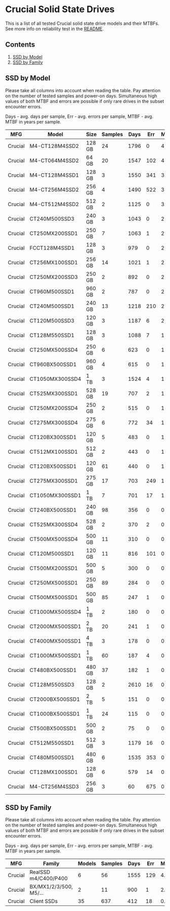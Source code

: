 Crucial Solid State Drives
==========================

This is a list of all tested Crucial solid state drive models and their MTBFs. See
more info on reliability test in the [README](https://github.com/bsdhw/SMART).

Contents
--------

1. [ SSD by Model  ](#ssd-by-model)
2. [ SSD by Family ](#ssd-by-family)

SSD by Model
------------

Please take all columns into account when reading the table. Pay attention on the
number of tested samples and power-on days. Simultaneous high values of both MTBF
and errors are possible if only rare drives in the subset encounter errors.

Days - avg. days per sample,
Err  - avg. errors per sample,
MTBF - avg. MTBF in years per sample.

| MFG       | Model              | Size   | Samples | Days  | Err   | MTBF |
|-----------|--------------------|--------|---------|-------|-------|------|
| Crucial   | M4-CT128M4SSD2     | 128 GB | 24      | 1796  | 0     | 4.92   |
| Crucial   | M4-CT064M4SSD2     | 64 GB  | 20      | 1547  | 102   | 4.13   |
| Crucial   | M4-CT128M4SSD1     | 128 GB | 3       | 1550  | 341   | 3.57   |
| Crucial   | M4-CT256M4SSD2     | 256 GB | 4       | 1490  | 522   | 3.31   |
| Crucial   | M4-CT512M4SSD2     | 512 GB | 2       | 1125  | 0     | 3.08   |
| Crucial   | CT240M500SSD3      | 240 GB | 3       | 1043  | 0     | 2.86   |
| Crucial   | CT250MX200SSD1     | 250 GB | 7       | 1063  | 1     | 2.77   |
| Crucial   | FCCT128M4SSD1      | 128 GB | 3       | 979   | 0     | 2.68   |
| Crucial   | CT256MX100SSD1     | 256 GB | 14      | 1021  | 1     | 2.64   |
| Crucial   | CT250MX200SSD3     | 250 GB | 2       | 892   | 0     | 2.45   |
| Crucial   | CT960M500SSD1      | 960 GB | 2       | 787   | 0     | 2.16   |
| Crucial   | CT240M500SSD1      | 240 GB | 13      | 1218  | 210   | 2.15   |
| Crucial   | CT120M500SSD3      | 120 GB | 3       | 1187  | 6     | 2.01   |
| Crucial   | CT128M550SSD1      | 128 GB | 3       | 1088  | 7     | 1.76   |
| Crucial   | CT250MX500SSD4     | 250 GB | 6       | 623   | 0     | 1.71   |
| Crucial   | CT960BX500SSD1     | 960 GB | 4       | 615   | 0     | 1.69   |
| Crucial   | CT1050MX300SSD4    | 1 TB   | 3       | 1524  | 4     | 1.67   |
| Crucial   | CT525MX300SSD1     | 528 GB | 19      | 707   | 2     | 1.48   |
| Crucial   | CT250MX200SSD4     | 250 GB | 2       | 515   | 0     | 1.41   |
| Crucial   | CT275MX300SSD4     | 275 GB | 6       | 772   | 34    | 1.38   |
| Crucial   | CT120BX300SSD1     | 120 GB | 5       | 483   | 0     | 1.32   |
| Crucial   | CT512MX100SSD1     | 512 GB | 2       | 443   | 0     | 1.21   |
| Crucial   | CT120BX500SSD1     | 120 GB | 61      | 440   | 0     | 1.21   |
| Crucial   | CT275MX300SSD1     | 275 GB | 17      | 703   | 249   | 1.07   |
| Crucial   | CT1050MX300SSD1    | 1 TB   | 7       | 701   | 17    | 1.05   |
| Crucial   | CT240BX500SSD1     | 240 GB | 98      | 356   | 0     | 0.98   |
| Crucial   | CT525MX300SSD4     | 528 GB | 2       | 370   | 2     | 0.94   |
| Crucial   | CT500MX500SSD4     | 500 GB | 11      | 310   | 0     | 0.85   |
| Crucial   | CT120M500SSD1      | 120 GB | 11      | 816   | 101   | 0.83   |
| Crucial   | CT500MX200SSD1     | 500 GB | 5       | 300   | 0     | 0.82   |
| Crucial   | CT250MX500SSD1     | 250 GB | 89      | 284   | 0     | 0.78   |
| Crucial   | CT500MX500SSD1     | 500 GB | 85      | 247   | 1     | 0.66   |
| Crucial   | CT1000MX500SSD4    | 1 TB   | 2       | 180   | 0     | 0.49   |
| Crucial   | CT2000MX500SSD1    | 2 TB   | 20      | 241   | 1     | 0.49   |
| Crucial   | CT4000MX500SSD1    | 4 TB   | 3       | 178   | 0     | 0.49   |
| Crucial   | CT1000MX500SSD1    | 1 TB   | 60      | 187   | 4     | 0.48   |
| Crucial   | CT480BX500SSD1     | 480 GB | 37      | 182   | 1     | 0.46   |
| Crucial   | CT128M550SSD3      | 128 GB | 2       | 2610  | 16    | 0.42   |
| Crucial   | CT2000BX500SSD1    | 2 TB   | 5       | 151   | 0     | 0.42   |
| Crucial   | CT1000BX500SSD1    | 1 TB   | 24      | 115   | 0     | 0.32   |
| Crucial   | CT500BX500SSD1     | 500 GB | 2       | 75    | 0     | 0.21   |
| Crucial   | CT512M550SSD1      | 512 GB | 3       | 1179  | 16    | 0.19   |
| Crucial   | CT480M500SSD1      | 480 GB | 6       | 1535  | 353   | 0.19   |
| Crucial   | CT128MX100SSD1     | 128 GB | 6       | 579   | 14    | 0.15   |
| Crucial   | M4-CT256M4SSD3     | 256 GB | 3       | 60    | 675   | 0.13   |

SSD by Family
-------------

Please take all columns into account when reading the table. Pay attention on the
number of tested samples and power-on days. Simultaneous high values of both MTBF
and errors are possible if only rare drives in the subset encounter errors.

Days - avg. days per sample,
Err  - avg. errors per sample,
MTBF - avg. MTBF in years per sample.

| MFG       | Family                 | Models | Samples | Days  | Err   | MTBF |
|-----------|------------------------|--------|---------|-------|-------|------|
| Crucial   | RealSSD m4/C400/P400   | 6      | 56      | 1555  | 129   | 4.13   |
| Crucial   | BX/MX1/2/3/500, M5/... | 2      | 11      | 900   | 1     | 2.38   |
| Crucial   | Client SSDs            | 35     | 637     | 412   | 18    | 0.90   |
